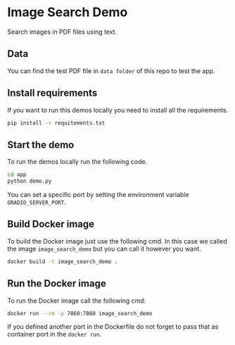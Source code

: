 # Image Search Demo
Search images in PDF files using text.

## Data
You can find the test PDF file in `data folder` of this repo to test the app.

## Install requirements
If you want to run this demos locally you need to install all the requirements.
```bash
pip install -r requitements.txt
```

## Start the demo
To run the demos locally run the following code.
```bash
cd app
python demo.py
```

You can set a specific port by setting the environment variable `GRADIO_SERVER_PORT`.

## Build Docker image
To build the Docker image just use the following cmd. In this case we called the image `image_search_demo` but you can call it however you want.
```bash
docker build -t image_search_demo .
```

## Run the Docker image
To run the Docker image call the following cmd:

```bash
docker run --rm -p 7860:7860 image_search_demo
```

If you defined another port in the Dockerfile do not forget to pass that as container port in the `docker run`.
